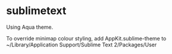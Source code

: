 sublimetext
===========

Using Aqua theme.


To override minimap colour styling, add AppKit.sublime-theme to ~/Library/Application Support/Sublime Text 2/Packages/User
